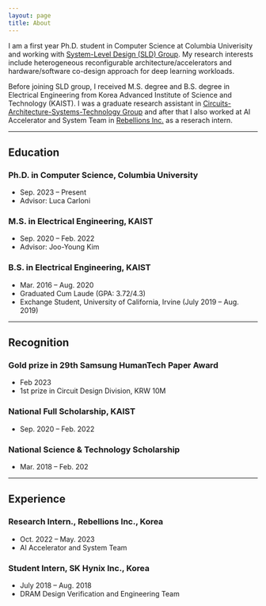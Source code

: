 ```yaml
---
layout: page
title: About
---
```

I am a first year Ph.D. student in Computer Science at Columbia Univerisity and working with [System-Level Design (SLD) Group](https://sld.cs.columbia.edu/). My research interests include heterogeneous reconfigurable architecture/accelerators and hardware/software co-design approach for deep learning workloads.

Before joining SLD group, I received M.S. degree and B.S. degree in Electrical Engineering from Korea Advanced Institute of Science and Technology (KAIST). I was a graduate research assistant in [Circuits-Architecture-Systems-Technology Group](https://castlab.kaist.ac.kr/) and after that I also worked at AI Accelerator and System Team in [Rebellions Inc.](https://rebellions.ai/?ckattempt=1) as a reserach intern.

---

## Education
### Ph.D. in Computer Science, Columbia University 
- Sep. 2023 – Present
- Advisor: Luca Carloni

### M.S. in Electrical Engineering, KAIST 
- Sep. 2020 – Feb. 2022
- Advisor: Joo-Young Kim

### B.S. in Electrical Engineering, KAIST
- Mar. 2016 – Aug. 2020
- Graduated Cum Laude (GPA: 3.72/4.3)
- Exchange Student, University of California, Irvine (July 2019 – Aug. 2019)

---

## Recognition
### Gold prize in 29th Samsung HumanTech Paper Award 
- Feb 2023
- 1st prize in Circuit Design Division, KRW 10M      

### National Full Scholarship, KAIST
- Sep. 2020 – Feb. 2022

### National Science & Technology Scholarship 
- Mar. 2018 – Feb. 202

---

## Experience
### Research Intern., Rebellions Inc., Korea
- Oct. 2022 – May. 2023
- AI Accelerator and System Team 

### Student Intern, SK Hynix Inc., Korea
- July 2018 – Aug. 2018
- DRAM Design Verification and Engineering Team